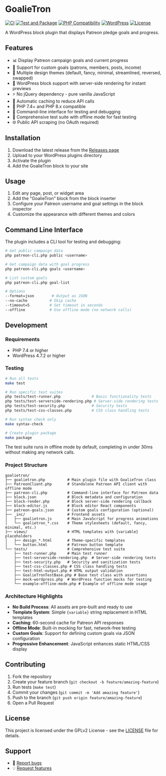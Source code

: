 # GoalieTron

[![CI](https://github.com/partouf/GoalieTron/actions/workflows/ci.yml/badge.svg)](https://github.com/partouf/GoalieTron/actions/workflows/ci.yml)
[![Test and Package](https://github.com/partouf/GoalieTron/actions/workflows/test-and-package.yml/badge.svg)](https://github.com/partouf/GoalieTron/actions/workflows/test-and-package.yml)
[![PHP Compatibility](https://img.shields.io/badge/PHP-7.4%20|%208.1-blue.svg)](https://www.php.net/)
[![WordPress](https://img.shields.io/badge/WordPress-4.7.2%2B-blue.svg)](https://wordpress.org/)
[![License](https://img.shields.io/badge/License-GPLv2-green.svg)](LICENSE)

A WordPress block plugin that displays Patreon pledge goals and progress.

## Features

- 📊 Display Patreon campaign goals and current progress
- 🎯 Support for custom goals (patrons, members, posts, income)
- 🎨 Multiple design themes (default, fancy, minimal, streamlined, reversed, swapped)
- 🧩 WordPress block support with server-side rendering for instant previews
- ⚡ No jQuery dependency - pure vanilla JavaScript
- 🔄 Automatic caching to reduce API calls
- 🚀 PHP 7.4+ and PHP 8.x compatible
- 🔧 Command-line interface for testing and debugging
- 🧪 Comprehensive test suite with offline mode for fast testing
- 🌐 Public API scraping (no OAuth required)

## Installation

1. Download the latest release from the [Releases page](https://github.com/partouf/GoalieTron/releases)
2. Upload to your WordPress plugins directory
3. Activate the plugin
4. Add the GoalieTron block to your site

## Usage

1. Edit any page, post, or widget area
2. Add the "GoalieTron" block from the block inserter
3. Configure your Patreon username and goal settings in the block inspector
4. Customize the appearance with different themes and colors

## Command Line Interface

The plugin includes a CLI tool for testing and debugging:

```bash
# Get public campaign data
php patreon-cli.php public <username>

# Get campaign data with goal progress
php patreon-cli.php goals <username>

# List custom goals
php patreon-cli.php goal-list

# Options
--format=json        # Output as JSON
--no-cache          # Skip cache
--timeout=5         # Set timeout in seconds
--offline           # Use offline mode (no network calls)
```

## Development

### Requirements
- PHP 7.4 or higher
- WordPress 4.7.2 or higher

### Testing
```bash
# Run all tests
make test

# Run specific test suites
php tests/test-runner.php              # Basic functionality tests
php tests/test-serverside-rendering.php # Server-side rendering tests
php tests/test-security.php            # Security tests
php tests/test-css-classes.php         # CSS class handling tests

# Run syntax check only
make syntax-check

# Create plugin package
make package
```

The test suite runs in offline mode by default, completing in under 30ms without making any network calls.

### Project Structure
```
goalietron/
├── goalietron.php          # Main plugin file with GoalieTron class
├── PatreonClient.php       # Standalone Patreon API client with offline mode
├── patreon-cli.php         # Command-line interface for Patreon data
├── block.json              # Block metadata and configuration
├── block-render.php        # Block server-side rendering callback
├── block-editor.js         # Block editor React components
├── patreon-goals.json      # Custom goals configuration (optional)
├── _inc/                   # Frontend assets
│   ├── goalietron.js       # Main JavaScript for progress animations
│   └── goalietron_*.css    # Theme stylesheets (default, fancy, minimal, etc.)
├── views/                  # HTML templates with {variable} placeholders
│   ├── design_*.html       # Theme-specific templates
│   └── button.html         # Patreon button template
└── tests/                  # Comprehensive test suite
    ├── test-runner.php     # Main test runner
    ├── test-serverside-rendering.php  # Server-side rendering tests
    ├── test-security.php   # Security and sanitization tests
    ├── test-css-classes.php # CSS class handling tests
    ├── test-html-output.php # HTML output validation
    ├── GoalieTronTestBase.php # Base test class with assertions
    ├── mock-wordpress.php  # WordPress function mocks for testing
    └── example-offline-mode.php # Example of offline mode usage
```

### Architecture Highlights

- **No Build Process**: All assets are pre-built and ready to use
- **Template System**: Simple `{variable}` string replacement in HTML templates
- **Caching**: 60-second cache for Patreon API responses
- **Offline Mode**: Built-in mocking for fast, network-free testing
- **Custom Goals**: Support for defining custom goals via JSON configuration
- **Progressive Enhancement**: JavaScript enhances static HTML/CSS display

## Contributing

1. Fork the repository
2. Create your feature branch (`git checkout -b feature/amazing-feature`)
3. Run tests (`make test`)
4. Commit your changes (`git commit -m 'Add amazing feature'`)
5. Push to the branch (`git push origin feature/amazing-feature`)
6. Open a Pull Request

## License

This project is licensed under the GPLv2 License - see the [LICENSE](LICENSE) file for details.

## Support

- 🐛 [Report bugs](https://github.com/partouf/GoalieTron/issues)
- 💡 [Request features](https://github.com/partouf/GoalieTron/issues)
